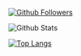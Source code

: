 [![Github Followers](https://img.shields.io/github/followers/kuckjwi0928?color=06d6a0&label=Github%20Followers&style=round-square)](https://github.com/kuckjwi0928?tab=followers)

![Github Stats](https://github-readme-stats.vercel.app/api?username=kuckjwi0928&show_icons=true&theme=dark)

[![Top Langs](https://github-readme-stats.vercel.app/api/top-langs/?username=kuckjwi0928&langs_count=100)](https://github-readme-stats.vercel.app/api/top-langs/?username=kuckjwi0928&langs_count=100)
